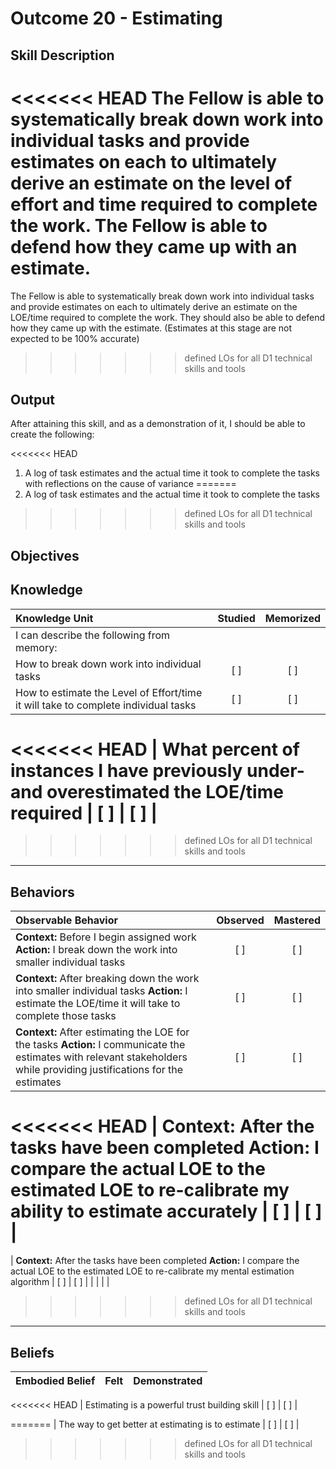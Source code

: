 # Outcome 20 - Estimating

**Skill Description**
----------
<<<<<<< HEAD
The Fellow is able to systematically break down work into individual tasks and provide estimates on each to ultimately derive an estimate on the level of effort and time required to complete the work. The Fellow is able to defend how they came up with an estimate.
=======
The Fellow is able to systematically break down work into individual tasks and provide estimates on each to ultimately derive an estimate on the LOE/time required to complete the work.  They should also be able to defend how they came up with the estimate. (Estimates at this stage are not expected to be 100% accurate)
>>>>>>> defined LOs for all D1 technical skills and tools

**Output**
----------
After attaining this skill, and as a demonstration of it, I should be able to create the following:

<<<<<<< HEAD
1. A log of task estimates and the actual time it took to complete the tasks with reflections on the cause of variance
=======
1. A log of task estimates and the actual time it took to complete the tasks
>>>>>>> defined LOs for all D1 technical skills and tools



**Objectives**
----------
## **Knowledge**


| Knowledge Unit   |      Studied      | Memorized |
|:-------------|:------------------:|:--------:|
| I can describe the following from memory: | | |
| How to break down work into individual tasks | [ ] | [ ]  |
| How to estimate the Level of Effort/time it will take to complete individual tasks | [ ] | [ ]  |
<<<<<<< HEAD
| What percent of instances I have previously under- and overestimated the LOE/time required | [ ] | [ ]  |
=======


>>>>>>> defined LOs for all D1 technical skills and tools

----------


## **Behaviors**

| Observable Behavior   |      Observed      | Mastered |
|:-------------|:------------------:|:--------:|
| **Context:** Before I begin assigned work **Action:** I break down the work into smaller individual tasks | [ ] | [ ] |
| **Context:** After breaking down the work into smaller individual tasks **Action:** I estimate the LOE/time it will take to complete those tasks | [ ] | [ ] |
| **Context:** After estimating the LOE for the tasks **Action:** I communicate the estimates with relevant stakeholders while providing justifications for the estimates | [ ] | [ ] |
<<<<<<< HEAD
| **Context:** After the tasks have been completed **Action:** I compare the actual LOE to the estimated LOE to re-calibrate my ability to estimate accurately | [ ] | [ ] |
=======
| **Context:** After the tasks have been completed **Action:** I compare the actual LOE to the estimated LOE to re-calibrate my mental estimation algorithm | [ ] | [ ] |
| | | |

>>>>>>> defined LOs for all D1 technical skills and tools


----------


## **Beliefs**


| Embodied Belief   |      Felt      | Demonstrated |
|:-------------|:------------------:|:--------:|
<<<<<<< HEAD
| Estimating is a powerful trust building skill | [ ] | [ ] |

=======
| The way to get better at estimating is to estimate | [ ] | [ ] |
>>>>>>> defined LOs for all D1 technical skills and tools

